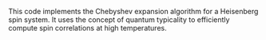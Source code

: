 This code implements the Chebyshev expansion algorithm for a Heisenberg spin system.
It uses the concept of quantum typicality to efficiently compute spin correlations at high temperatures.
